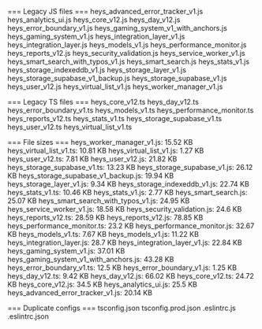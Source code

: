 === Legacy JS files === heys_advanced_error_tracker_v1.js heys_analytics_ui.js
heys_core_v12.js heys_day_v12.js heys_error_boundary_v1.js
heys_gaming_system_v1_with_anchors.js heys_gaming_system_v1.js
heys_integration_layer_v1.js heys_integration_layer.js heys_models_v1.js
heys_performance_monitor.js heys_reports_v12.js heys_security_validation.js
heys_service_worker_v1.js heys_smart_search_with_typos_v1.js
heys_smart_search.js heys_stats_v1.js heys_storage_indexeddb_v1.js
heys_storage_layer_v1.js heys_storage_supabase_v1_backup.js
heys_storage_supabase_v1.js heys_user_v12.js heys_virtual_list_v1.js
heys_worker_manager_v1.js

=== Legacy TS files === heys_core_v12.ts heys_day_v12.ts
heys_error_boundary_v1.ts heys_models_v1.ts heys_performance_monitor.ts
heys_reports_v12.ts heys_stats_v1.ts heys_storage_supabase_v1.ts
heys_user_v12.ts heys_virtual_list_v1.ts

=== File sizes === heys_worker_manager_v1.js: 15.52 KB heys_virtual_list_v1.ts:
10.81 KB heys_virtual_list_v1.js: 1.27 KB heys_user_v12.ts: 7.81 KB
heys_user_v12.js: 21.82 KB heys_storage_supabase_v1.ts: 13.23 KB
heys_storage_supabase_v1.js: 26.12 KB heys_storage_supabase_v1_backup.js: 19.94
KB heys_storage_layer_v1.js: 9.34 KB heys_storage_indexeddb_v1.js: 22.74 KB
heys_stats_v1.ts: 10.46 KB heys_stats_v1.js: 2.77 KB heys_smart_search.js: 25.07
KB heys_smart_search_with_typos_v1.js: 24.95 KB heys_service_worker_v1.js: 18.58
KB heys_security_validation.js: 24.6 KB heys_reports_v12.ts: 28.59 KB
heys_reports_v12.js: 78.85 KB heys_performance_monitor.ts: 23.2 KB
heys_performance_monitor.js: 32.67 KB heys_models_v1.ts: 7.67 KB
heys_models_v1.js: 11.22 KB heys_integration_layer.js: 28.7 KB
heys_integration_layer_v1.js: 22.84 KB heys_gaming_system_v1.js: 37.01 KB
heys_gaming_system_v1_with_anchors.js: 43.28 KB heys_error_boundary_v1.ts: 12.5
KB heys_error_boundary_v1.js: 1.25 KB heys_day_v12.ts: 9.42 KB heys_day_v12.js:
66.02 KB heys_core_v12.ts: 24.72 KB heys_core_v12.js: 34.5 KB
heys_analytics_ui.js: 25.5 KB heys_advanced_error_tracker_v1.js: 20.14 KB

=== Duplicate configs === tsconfig.json tsconfig.prod.json .eslintrc.js
.eslintrc.json
